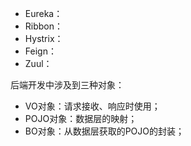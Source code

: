 * Eureka：
* Ribbon：
* Hystrix：
* Feign：
* Zuul：



后端开发中涉及到三种对象：

* VO对象：请求接收、响应时使用；
* POJO对象：数据层的映射；
* BO对象：从数据层获取的POJO的封装；



